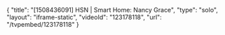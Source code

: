 {
    "title": "[1508436091] HSN | Smart Home: Nancy Grace",
    "type": "solo",
    "layout": "iframe-static",
    "videoId": "123178118",
    "url": "\/tvpembed\/123178118"
}